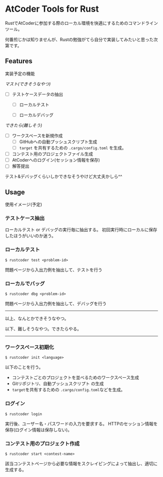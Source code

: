 # AtCoder Tools for Rust
RustでAtCoderに参加する際のローカル環境を快適にするためのコマンドラインツール。

何番煎じかは知りませんが、Rustの勉強がてら自分で実装してみたいと思った次第です。


## Features
実装予定の機能

*マスト(できそうなやつ)*
- [ ] テストケースデータの抽出
    - [ ] ローカルテスト
    - [ ] ローカルデバッグ


*できたら(難しそう)*
- [ ] ワークスペースを新規作成
    - [ ] GitHubへの自動プッシュスクリプト生成
    - [ ] `target` を共有するための `.cargo/config.toml` を生成。
- [ ] コンテスト用のプロジェクトファイル生成
- [ ] AtCoderへのログイン(セッション情報を保存)
- [ ] 解答提出

テスト&デバッグくらいしかできなそうやけど大丈夫かしら^^


## Usage
使用イメージ(予定)

### テストケース抽出
ローカルテスト or デバッグの実行毎に抽出する。
初回実行時にローカルに保存したほうがいいのか迷う。

### ローカルテスト
```
$ rustcoder test <problem-id>
```
問題ページから入出力例を抽出して、テストを行う

### ローカルでバッグ
```
$ rustcoder dbg <problem-id>
```

問題ページから入出力例を抽出して、デバッグを行う

---

以上、なんとかできそうなやつ。

以下、難しそうなやつ。できたらやる。

---

### ワークスペース初期化
```
$ rustcoder init <language>
```
以下のことを行う。
- コンテストごとのプロジェクトを並べるためのワークスペース生成
- Gitリポジトリ、自動プッシュスクリプト の生成
- `target`を共有するための `.cargo/config.toml`などを生成。

### ログイン
```
$ rustcoder login
```
実行後、ユーザー名・パスワードの入力を要求する。
HTTPのセッション情報を保存(ログイン情報は保存しない)。

### コンテスト用のプロジェクト作成
```
$ rustcoder start <contest-name>
```
該当コンテストページから必要な情報をスクレイピングによって抽出し、適切に生成する。
